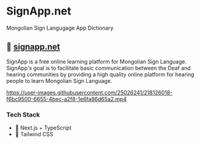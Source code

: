 <div>
  <h1>
    SignApp.net
  </h1>
</div>

Mongolian Sign Langugage App Dictionary

## 📘 [signapp.net](https://www.signapp.net)

SignApp is a free online learning platform for Mongolian Sign Language. SignApp's goal is to facilitate basic communication between the Deaf and hearing communities by providing a high quality online platform for hearing people to learn Mongolian Sign Language.

https://user-images.githubusercontent.com/25026241/218126018-f6bc9500-6655-4bec-a2f8-1e6fa86d65a2.mp4

### Tech Stack

- 🚀 Next.js + TypeScript
- 🍃 Tailwind CSS
